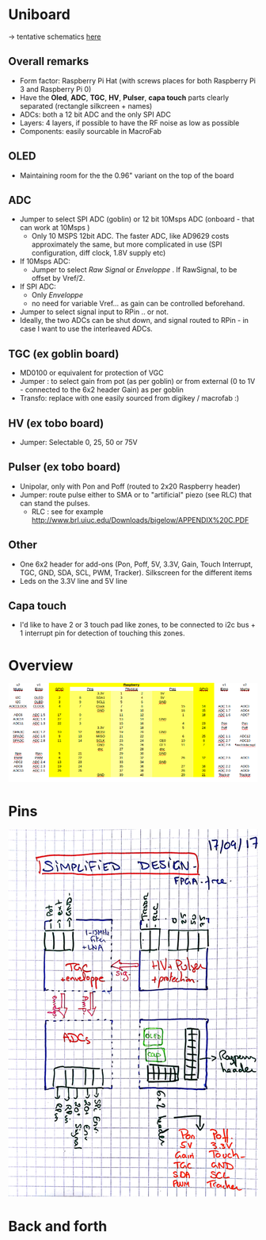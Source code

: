 # Uniboard

-> tentative schematics [here](/include/UniBoard/UB-v0.pdf)

## Overall remarks

* Form factor: Raspberry Pi Hat (with screws places for both Raspberry Pi 3 and Raspberry Pi 0)
* Have the __Oled__, __ADC__, __TGC__, __HV__, __Pulser__, __capa touch__ parts clearly separated (rectangle silkcreen + names)
* ADCs: both a 12 bit ADC and the only SPI ADC
* Layers: 4 layers, if possible to have the RF noise as low as possible
* Components: easily sourcable in MacroFab

## OLED 

* Maintaining room for the the 0.96" variant on the top of the board

## ADC
 
* Jumper to select SPI ADC (goblin) or 12 bit 10Msps ADC (onboard - that can work at 10Msps )
  * Only 10 MSPS 12bit ADC. The faster ADC, like AD9629 costs approximately the same, but more complicated in use (SPI configuration, diff clock, 1.8V supply etc)
* If 10Msps ADC:
    * Jumper to select _Raw Signal_ or _Enveloppe_ . If RawSignal, to be offset by Vref/2.
* If SPI ADC:
    * Only _Enveloppe_
    * no need for variable Vref... as gain can be controlled beforehand.
* Jumper to select signal input to RPin .. or not.
* Ideally, the two ADCs can be shut down, and signal routed to RPin - in case I want to use the interleaved ADCs.

## TGC (ex goblin board)

* MD0100 or equivalent for protection of VGC
* Jumper : to select gain from pot (as per goblin) or from external (0 to 1V - connected to the 6x2 header Gain) as per goblin
* Transfo: replace with one easily sourced from digikey / macrofab :)

## HV (ex tobo board)

* Jumper: Selectable 0, 25, 50 or 75V

## Pulser (ex tobo board)

* Unipolar, only with Pon and Poff (routed to 2x20 Raspberry header)
* Jumper: route pulse either to SMA or to "artificial" piezo   (see RLC) that can stand the pulses.
  * RLC : see for example http://www.brl.uiuc.edu/Downloads/bigelow/APPENDIX%20C.PDF

## Other

* One 6x2 header for add-ons (Pon, Poff, 5V, 3.3V, Gain, Touch Interrupt, TGC, GND, SDA, SCL, PWM, Tracker). Silkscreen for the different items
* Leds on the 3.3V line and 5V line


## Capa touch

* I'd like to have 2 or 3 touch pad like zones, to be connected to i2c bus + 1 interrupt pin for detection of touching this zones.

# Overview

![](/include/images/UniPins.png)


# Pins

![](/include/images/UniDesign.jpg)


# Back and forth


